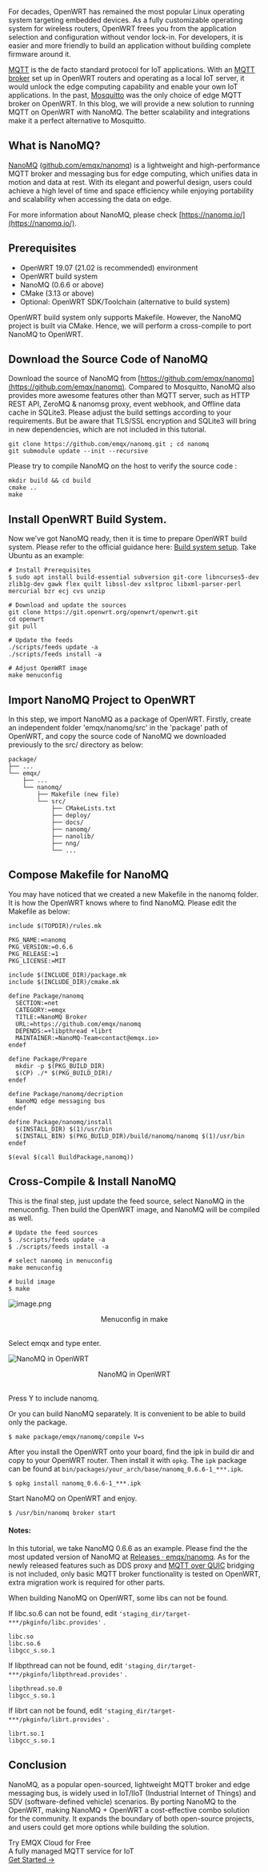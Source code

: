 For decades, OpenWRT has remained the most popular Linux operating system targeting embedded devices. As a fully customizable operating system for wireless routers, OpenWRT frees you from the application selection and configuration without vendor lock-in. For developers, it is easier and more friendly to build an application without building complete firmware around it.

[MQTT](https://www.emqx.com/en/blog/the-easiest-guide-to-getting-started-with-mqtt) is the de facto standard protocol for IoT applications. With an [MQTT broker](https://www.emqx.com/en/blog/the-ultimate-guide-to-mqtt-broker-comparison) set up in OpenWRT routers and operating as a local IoT server, it would unlock the edge computing capability and enable your own IoT applications. In the past, [Mosquitto](https://www.emqx.com/en/blog/mosquitto-mqtt-broker-pros-cons-tutorial-and-modern-alternatives) was the only choice of edge MQTT broker on OpenWRT. In this blog, we will provide a new solution to running MQTT on OpenWRT with NanoMQ. The better scalability and integrations make it a perfect alternative to Mosquitto.

## What is NanoMQ?

[NanoMQ](https://nanomq.io/) ([github.com/emqx/nanomq](https://github.com/emqx/nanomq)) is a lightweight and high-performance MQTT broker and messaging bus for edge computing, which unifies data in motion and data at rest. With its elegant and powerful design, users could achieve a high level of time and space efficiency while enjoying portability and scalability when accessing the data on edge.

For more information about NanoMQ, please check [https://nanomq.io/](https://nanomq.io/).

## Prerequisites

- OpenWRT 19.07 (21.02 is recommended) environment
- OpenWRT build system
- NanoMQ (0.6.6 or above)
- CMake (3.13 or above)
- Optional: OpenWRT SDK/Toolchain (alternative to build system)

OpenWRT build system only supports Makefile. However, the NanoMQ project is built via CMake. Hence, we will perform a cross-compile to port NanoMQ to OpenWRT.

## Download the Source Code of NanoMQ

Download the source of NanoMQ from [https://github.com/emqx/nanomq](https://github.com/emqx/nanomq). Compared to Mosquitto, NanoMQ also provides more awesome features other than MQTT server, such as HTTP REST API, ZeroMQ & nanomsg proxy, event webhook, and Offline data cache in SQLite3. Please adjust the build settings according to your requirements. But be aware that TLS/SSL encryption and SQLite3 will bring in new dependencies, which are not included in this tutorial.

```
git clone https://github.com/emqx/nanomq.git ; cd nanomq
git submodule update --init --recursive
```

Please try to compile NanoMQ on the host to verify the source code :

```
mkdir build && cd build
cmake .. 
make
```

## Install OpenWRT Build System.

Now we’ve got NanoMQ ready, then it is time to prepare OpenWRT build system. Please refer to the official guidance here: [Build system setup](https://openwrt.org/docs/guide-developer/toolchain/install-buildsystem). Take Ubuntu as an example:

```
# Install Prerequisites
$ sudo apt install build-essential subversion git-core libncurses5-dev zlib1g-dev gawk flex quilt libssl-dev xsltproc libxml-parser-perl mercurial bzr ecj cvs unzip

# Download and update the sources
git clone https://git.openwrt.org/openwrt/openwrt.git
cd openwrt
git pull
 
# Update the feeds
./scripts/feeds update -a
./scripts/feeds install -a

# Adjust OpenWRT image
make menuconfig
```

## Import NanoMQ Project to OpenWRT

In this step, we import NanoMQ as a package of OpenWRT. Firstly, create an independent folder 'emqx/nanomq/src' in the 'package' path of OpenWRT, and copy the source code of NanoMQ we downloaded previously to the src/ directory as below:

```
package/
├── ...
└── emqx/
    ├── ...
    └── nanomq/
        ├── Makefile (new file)
        └── src/
            ├── CMakeLists.txt
            ├── deploy/
            ├── docs/
            ├── nanomq/
            ├── nanolib/
            ├── nng/
            └── ...
```

## Compose Makefile for NanoMQ

You may have noticed that we created a new Makefile in the nanomq folder. It is how the OpenWRT knows where to find NanoMQ. Please edit the Makefile as below:

```
include $(TOPDIR)/rules.mk

PKG_NAME:=nanomq
PKG_VERSION:=0.6.6
PKG_RELEASE:=1
PKG_LICENSE:=MIT

include $(INCLUDE_DIR)/package.mk
include $(INCLUDE_DIR)/cmake.mk

define Package/nanomq
  SECTION:=net
  CATEGORY:=emqx
  TITLE:=NanoMQ Broker
  URL:=https://github.com/emqx/nanomq
  DEPENDS:=+libpthread +librt
  MAINTAINER:=NanoMQ-Team<contact@emqx.io>
endef

define Package/Prepare
  mkdir -p $(PKG_BUILD_DIR)
  $(CP) ./* $(PKG_BUILD_DIR)/
endef

define Package/nanomq/decription
  NanoMQ edge messaging bus
endef

define Package/nanomq/install
  $(INSTALL_DIR) $(1)/usr/bin
  $(INSTALL_BIN) $(PKG_BUILD_DIR)/build/nanomq/nanomq $(1)/usr/bin
endef

$(eval $(call BuildPackage,nanomq))
```

## Cross-Compile & Install NanoMQ

This is the final step, just update the feed source, select NanoMQ in the menuconfig. Then build the OpenWRT image, and NanoMQ will be compiled as well.

```
# Update the feed sources
$ ./scripts/feeds update -a
$ ./scripts/feeds install -a

# select nanomq in menuconfig
make menuconfig

# build image
$ make
```

![image.png](https://assets.emqx.com/images/793da65bf3d5c99c501c16afd5cbf040.png)

<center>Menuconfig in make</center>

<br>

Select emqx and type enter.

![NanoMQ in OpenWRT](https://assets.emqx.com/images/ad5ad604aec5b3c4ccfe04dc2789608d.png)

<center>NanoMQ in OpenWRT</center>

<br>

Press Y to include nanomq.

Or you can build NanoMQ separately. It is convenient to be able to build only the package.

```
$ make package/emqx/nanomq/compile V=s
```

After you install the OpenWRT onto your board, find the ipk in build dir and copy to your OpenWRT router. Then install it with `opkg`. The `ipk` package can be found at `bin/packages/your_arch/base/nanomq_0.6.6-1_***.ipk`.

```
$ opkg install nanomq_0.6.6-1_***.ipk
```

Start NanoMQ on OpenWRT and enjoy.

```
$ /usr/bin/nanomq broker start
```

#### Notes:

In this tutorial, we take NanoMQ 0.6.6 as an example. Please find the the most updated version of NanoMQ at [Releases · emqx/nanomq](https://github.com/emqx/nanomq/releases/). As for the newly released features such as DDS proxy and [MQTT over QUIC](https://www.emqx.com/en/blog/mqtt-over-quic) bridging is not included, only basic MQTT broker functionality is tested on OpenWRT, extra migration work is required for other parts. 

When building NanoMQ on OpenWRT, some libs can not be found.

If libc.so.6 can not be found, edit `'staging_dir/target-***/pkginfo/libc.provides'` .

```
libc.so
libc.so.6
libgcc_s.so.1
```

If libpthread can not be found, edit `'staging_dir/target-***/pkginfo/libpthread.provides'` .

```
libpthread.so.0
libgcc_s.so.1
```

If librt can not be found, edit `'staging_dir/target-***/pkginfo/librt.provides'` .

```
librt.so.1
libgcc_s.so.1
```

## Conclusion

NanoMQ, as a popular open-sourced, lightweight MQTT broker and edge messaging bus, is widely used in IoT/IIoT (Industrial Internet of Things) and SDV (software-defined vehicle) scenarios. By porting NanoMQ to the OpenWRT, making NanoMQ + OpenWRT a cost-effective combo solution for the community. It expands the boundary of both open-source projects, and users could get more options while building the solution.



<section class="promotion">
    <div>
        Try EMQX Cloud for Free
        <div class="is-size-14 is-text-normal has-text-weight-normal">A fully managed MQTT service for IoT</div>
    </div>
    <a href="https://accounts.emqx.com/signup?continue=https://cloud-intl.emqx.com/console/deployments/0?oper=new" class="button is-gradient px-5">Get Started →</a>
</section>
